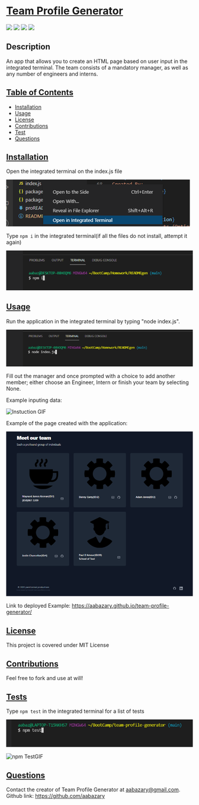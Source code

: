 # <ins>Team Profile Generator</ins>
![](https://img.shields.io/badge/HTML5-E34F26?style=for-the-badge&logo=html5&logoColor=white)
![](https://img.shields.io/badge/Tailwind_CSS-38B2AC?style=for-the-badge&logo=tailwind-css&logoColor=white)
![](https://img.shields.io/badge/Node.js-43853D?style=for-the-badge&logo=node.js&logoColor=white)
![](https://img.shields.io/badge/JavaScript-323330?style=for-the-badge&logo=javascript&logoColor=F7DF1E)
## Description
An app that allows you to create an HTML page based on user input in the integrated terminal. The team consists of a mandatory manager, as well as any number of engineers and interns.
## <ins>Table of Contents</ins>
- [Installation](#installation)
- [Usage](#usage)
- [License](#license)
- [Contributions](#contributions)
- [Test](#test)
- [Questions](#questions)

## <ins>Installation</ins>
Open the integrated terminal on the index.js file

![Integrated Terminal](./images/openIntegrated.png)

Type ```npm i``` in the integrated terminal(if all the files do not install, attempt it again)

![npm I](./images/npmI.png)

## <ins>Usage</ins>
Run the application in the integrated terminal by typing "node index.js". 

![node](./images/nodeIndex.png)

Fill out the manager and once prompted with a choice to add another member; either choose an Engineer, Intern or finish your team by selecting None.

Example inputing data:

![Instuction GIF](https://user-images.githubusercontent.com/85041715/129671323-e03265cc-3eb2-4e28-bb0d-273b990722ba.gif)

Example of the page created with the application:

![ss](./images/pageSS.png)

Link to deployed Example:
https://aabazary.github.io/team-profile-generator/
## <ins>License</ins>
This project is covered under MIT License
## <ins>Contributions</ins>
Feel free to fork and use at will!
## <ins>Tests</ins>
Type `npm test` in the integrated terminal for a list of tests

![npm Test](./images/npmTest.png)

![npm TestGIF](https://user-images.githubusercontent.com/85041715/129673367-7d623aa2-9595-4d24-ab18-7b65103d5389.gif)

## <ins>Questions</ins>
Contact the creator of Team Profile Generator at aabazary@gmail.com. Github link: https://github.com/aabazary
